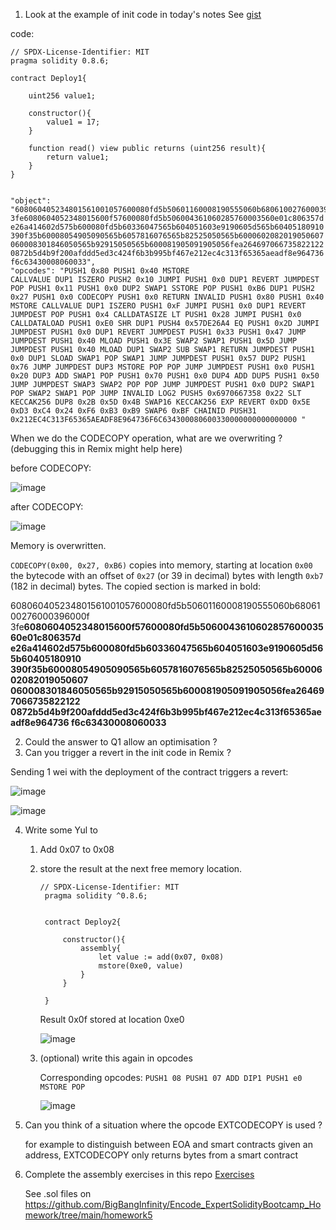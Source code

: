 1. Look at the example of init code in today's notes
See [gist](https://gist.github.com/extropyCoder/4243c0f90e6a6e97006a31f5b9265b94)

code:

```
// SPDX-License-Identifier: MIT
pragma solidity 0.8.6;

contract Deploy1{

    uint256 value1;

    constructor(){
        value1 = 17;
    }

    function read() view public returns (uint256 result){
        return value1;
    }
}


"object": "608060405234801561001057600080fd5b50601160008190555060b6806100276000396000f
3fe6080604052348015600f57600080fd5b506004361060285760003560e01c806357d
e26a414602d575b600080fd5b60336047565b604051603e9190605d565b60405180910
390f35b60008054905090565b6057816076565b82525050565b6000602082019050607
060008301846050565b92915050565b600081905091905056fea264697066735822122
0872b5d4b9f200afddd5ed3c424f6b3b995bf467e212ec4c313f65365aeadf8e964736
f6c63430008060033",     
"opcodes": "PUSH1 0x80 PUSH1 0x40 MSTORE
CALLVALUE DUP1 ISZERO PUSH2 0x10 JUMPI PUSH1 0x0 DUP1 REVERT JUMPDEST
POP PUSH1 0x11 PUSH1 0x0 DUP2 SWAP1 SSTORE POP PUSH1 0xB6 DUP1 PUSH2
0x27 PUSH1 0x0 CODECOPY PUSH1 0x0 RETURN INVALID PUSH1 0x80 PUSH1 0x40
MSTORE CALLVALUE DUP1 ISZERO PUSH1 0xF JUMPI PUSH1 0x0 DUP1 REVERT
JUMPDEST POP PUSH1 0x4 CALLDATASIZE LT PUSH1 0x28 JUMPI PUSH1 0x0
CALLDATALOAD PUSH1 0xE0 SHR DUP1 PUSH4 0x57DE26A4 EQ PUSH1 0x2D JUMPI
JUMPDEST PUSH1 0x0 DUP1 REVERT JUMPDEST PUSH1 0x33 PUSH1 0x47 JUMP
JUMPDEST PUSH1 0x40 MLOAD PUSH1 0x3E SWAP2 SWAP1 PUSH1 0x5D JUMP
JUMPDEST PUSH1 0x40 MLOAD DUP1 SWAP2 SUB SWAP1 RETURN JUMPDEST PUSH1
0x0 DUP1 SLOAD SWAP1 POP SWAP1 JUMP JUMPDEST PUSH1 0x57 DUP2 PUSH1
0x76 JUMP JUMPDEST DUP3 MSTORE POP POP JUMP JUMPDEST PUSH1 0x0 PUSH1
0x20 DUP3 ADD SWAP1 POP PUSH1 0x70 PUSH1 0x0 DUP4 ADD DUP5 PUSH1 0x50
JUMP JUMPDEST SWAP3 SWAP2 POP POP JUMP JUMPDEST PUSH1 0x0 DUP2 SWAP1
POP SWAP2 SWAP1 POP JUMP INVALID LOG2 PUSH5 0x6970667358 0x22 SLT
KECCAK256 DUP8 0x2B 0x5D 0x4B SWAP16 KECCAK256 EXP REVERT 0xDD 0x5E
0xD3 0xC4 0x24 0xF6 0xB3 0xB9 SWAP6 0xBF CHAINID PUSH31
0x212EC4C313F65365AEADF8E964736F6C634300080600330000000000000000 "
```
When we do the CODECOPY operation, what are we overwriting ?
(debugging this in Remix might help here)

before CODECOPY:

![image](https://github.com/BigBangInfinity/Encode_ExpertSolidityBootcamp_Homework/assets/37957341/6d1397cc-92b7-4af7-9156-45c8b8ad4809)

after CODECOPY:

![image](https://github.com/BigBangInfinity/Encode_ExpertSolidityBootcamp_Homework/assets/37957341/0ef73bd4-03a7-491f-a733-af781c0a6739)

Memory is overwritten. 

`CODECOPY(0x00, 0x27, 0xB6)` copies into memory, starting at location `0x00` the bytecode with an offset of `0x27` (or 39 in decimal) bytes with length `0xb7` (182 in decimal) bytes. The copied section is marked in bold:

608060405234801561001057600080fd5b50601160008190555060b6806100276000396000f
3fe**6080604052348015600f57600080fd5b506004361060285760003560e01c806357d
e26a414602d575b600080fd5b60336047565b604051603e9190605d565b60405180910
390f35b60008054905090565b6057816076565b82525050565b6000602082019050607
060008301846050565b92915050565b600081905091905056fea264697066735822122
0872b5d4b9f200afddd5ed3c424f6b3b995bf467e212ec4c313f65365aeadf8e964736
f6c63430008060033**

2. Could the answer to Q1 allow an optimisation ?
3. Can you trigger a revert in the init code in Remix ?

Sending 1 wei with the deployment of the contract triggers a revert:

![image](https://github.com/BigBangInfinity/Encode_ExpertSolidityBootcamp_Homework/assets/37957341/d74ff1b1-6bf0-4240-ae4a-49ec8d8c1094)

![image](https://github.com/BigBangInfinity/Encode_ExpertSolidityBootcamp_Homework/assets/37957341/ed69e61a-8941-400e-aa66-760f77a19bdd)

4. Write some Yul to
    1. Add 0x07 to 0x08
    2. store the result at the next free memory location.
  
       ```
       // SPDX-License-Identifier: MIT
        pragma solidity ^0.8.6;
        
        
        contract Deploy2{
        
            constructor(){
                assembly{
                    let value := add(0x07, 0x08)
                    mstore(0xe0, value)
                }
            }
        
        }
       ```
       
       Result 0x0f stored at location 0xe0
        
       ![image](https://github.com/BigBangInfinity/Encode_ExpertSolidityBootcamp_Homework/assets/37957341/e7af44a8-8bc0-4302-90e7-0177b0488d9a)


    3. (optional) write this again in opcodes
  
       Corresponding opcodes: `PUSH1 08 PUSH1 07 ADD DIP1 PUSH1 e0 MSTORE POP`
  
       ![image](https://github.com/BigBangInfinity/Encode_ExpertSolidityBootcamp_Homework/assets/37957341/64c0f481-f8ec-4dad-8210-724821a34db8)

5. Can you think of a situation where the opcode EXTCODECOPY is used ?

    for example to distinguish between EOA and smart contracts given an address, EXTCODECOPY only returns bytes from a smart contract
6. Complete the assembly exercises in this repo [Exercises](https://github.com/ExtropyIO/ExpertSolidityBootcamp/tree/main/exercises/assembly)

   See .sol files on https://github.com/BigBangInfinity/Encode_ExpertSolidityBootcamp_Homework/tree/main/homework5
